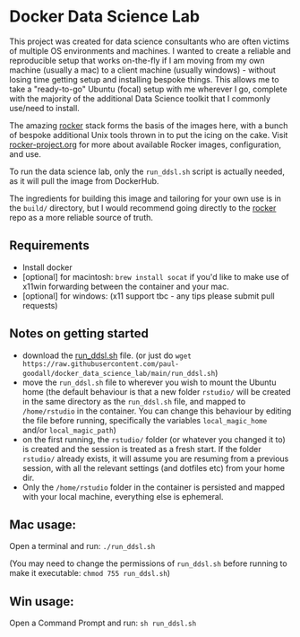 # Docker Data Science Lab

This project was created for data science consultants who are often victims of multiple OS environments and machines.  I wanted to create a reliable and reproducible setup that works on-the-fly if I am moving from my own machine (usually a mac) to a client machine (usually windows) - without losing time getting setup and installing bespoke things.  This allows me to take a "ready-to-go" Ubuntu (focal) setup with me wherever I go, complete with the majority of the additional Data Science toolkit that I commonly use/need to install.

The amazing [rocker](https://github.com/rocker-org/rocker) stack forms the basis of the images here, with a bunch of bespoke additional Unix tools thrown in to put the icing on the cake.  Visit [rocker-project.org](https://rocker-project.org) for more about available Rocker images, configuration, and use.

To run the data science lab, only the `run_ddsl.sh` script is actually needed, as it will pull the image from DockerHub.

The ingredients for building this image and tailoring for your own use is in the `build/` directory, but I would recommend going directly to the [rocker](https://github.com/rocker-org/rocker) repo as a more reliable source of truth.

## Requirements

- Install docker
- [optional] for macintosh: `brew install socat` if you'd like to make use of x11win forwarding between the container and your mac.
- [optional] for windows: (x11 support tbc - any tips please submit pull requests)

## Notes on getting started

- download the [run_ddsl.sh](https://raw.githubusercontent.com/paul-goodall/docker_data_science_lab/main/run_ddsl.sh) file. (or just do `wget https://raw.githubusercontent.com/paul-goodall/docker_data_science_lab/main/run_ddsl.sh`)
- move the `run_ddsl.sh` file to wherever you wish to mount the Ubuntu home (the default behaviour is that a new folder `rstudio/` will be created in the same directory as the `run_ddsl.sh` file, and mapped to `/home/rstudio` in the container.  You can change this behaviour by editing the file before running, specifically the variables `local_magic_home` and/or `local_magic_path`)
- on the first running, the `rstudio/` folder (or whatever you changed it to) is created and the session is treated as a fresh start.  If the folder `rstudio/` already exists, it will assume you are resuming from a previous session, with all the relevant settings (and dotfiles etc) from your home dir.
- Only the `/home/rstudio` folder in the container is persisted and mapped with your local machine, everything else is ephemeral.

## Mac usage:

Open a terminal and run:
`./run_ddsl.sh`

(You may need to change the permissions of `run_ddsl.sh` before running to make it executable:  `chmod 755 run_ddsl.sh`)

## Win usage:

Open a Command Prompt and run:
`sh run_ddsl.sh`
